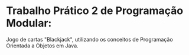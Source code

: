# Trabalho Prático 2 de Programação Modular:

Jogo de cartas "Blackjack", utilizando os conceitos de Programação Orientada a Objetos em Java.

